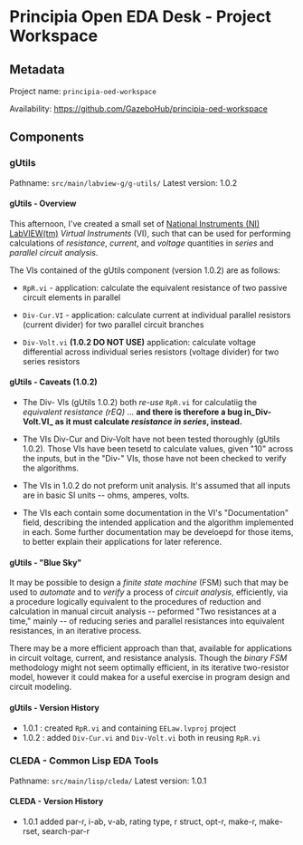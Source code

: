 
Principia Open EDA Desk - Project Workspace
===============================

## Metadata

Project name: `principia-oed-workspace`

Availability: <https://github.com/GazeboHub/principia-oed-workspace>

## Components


### gUtils

Pathname: `src/main/labview-g/g-utils/`
Latest version: 1.0.2

#### gUtils - Overview

This afternoon, I've created a small set of [National Instruments (NI)
LabVIEW(tm)][labview] _Virtual Instruments_ (VI), such that can be
used for performing calculations of _resistance_, _current_, and
_voltage_ quantities in _series_ and _parallel_ _circuit analysis_.

The VIs contained of the gUtils component (version 1.0.2) are as
follows:

* `RpR.vi` - application: calculate the equivalent resistance of two
  passive circuit elements in parallel

* `Div-Cur.VI` - application: calculate current at individual parallel
resistors (current divider) for two parallel circuit branches

* `Div-Volt.vi` **(1.0.2 DO NOT USE)** application: calculate voltage
   differential across individual series resistors (voltage divider)
   for two series resistors

#### gUtils - Caveats (1.0.2)

* The Div- VIs (gUtils 1.0.2) both _re-use_ `RpR.vi` for calculatiig
  the _equivalent resistance (rEQ)_ ... **and there is therefore a bug
  in_Div-Volt.VI_ as it must calculate _resistance in series_, instead.**

* The VIs Div-Cur and Div-Volt have not been tested thoroughly
  (gUtils 1.0.2). Those VIs have been tesetd to calculate values, given
  "10" across the inputs, but in the "Div-" VIs, those have not been
  checked to verify the algorithms.

* The VIs in 1.0.2 do not preform unit analysis. It's assumed that all
  inputs are in basic SI units -- ohms, amperes, volts.

* The VIs each contain some documentation in the VI's "Documentation"
  field, describing the intended application and the algorithm
  implemented in each. Some further documentation may be develoepd
  for those items, to better explain their applications for later
  reference.

#### gUtils - "Blue Sky"

It may be possible to design a _finite state machine_ (FSM) such that
may be used to _automate_ and to _verify_ a process of _circuit
analysis_, efficiently, via a procedure logically equivalent to the
procedures of reduction and calculation in  manual circuit analysis --
peformed "Two resistances at a time," mainly -- of reducing series and
parallel resistances into equivalent resistances, in an iterative
process.

There may be a more efficient approach than that, available for
applications in circuit voltage, current, and resistance
analysis. Though the _binary FSM_ methodology might not seem optimally
efficient, in its iterative two-resistor model, however it could makea
for a useful exercise in program design and circuit modeling.


#### gUtils - Version History

* 1.0.1 : created `RpR.vi` and containing `EELaw.lvproj` project
* 1.0.2 : added `Div-Cur.vi` and `Div-Volt.vi` both in reusing `RpR.vi`


### CLEDA - Common Lisp EDA Tools

Pathname: `src/main/lisp/cleda/`
Latest version: 1.0.1

#### CLEDA - Version History

* 1.0.1 added par-r, i-ab, v-ab, rating type, r struct, opt-r, make-r,
  make-rset, search-par-r



[labview]: http://www.ni.com/labview/
